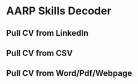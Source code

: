 # AARP Skills Decoder

## Pull CV from LinkedIn

## Pull CV from CSV

## Pull CV from Word/Pdf/Webpage
